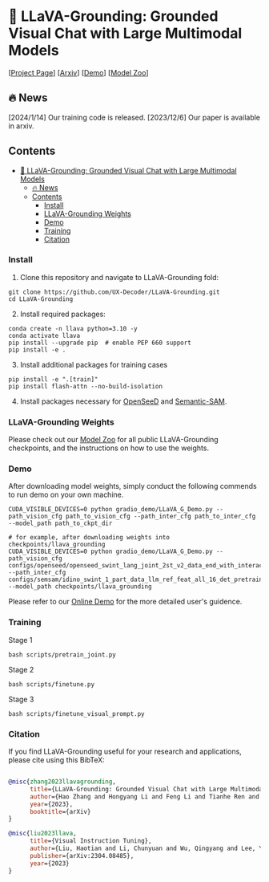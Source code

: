 🌋 LLaVA-Grounding: Grounded Visual Chat with Large Multimodal Models
========

[[Project Page](https://llava-vl.github.io/llava-grounding)] [[Arxiv](https://arxiv.org/abs/2312.02949)]  [[Demo](https://llava-grounding.deepdataspace.com/
)]  [[Model Zoo](https://github.com/UX-Decoder/LLaVA-Grounding/blob/main/docs/MODEL_ZOO.md)] 
<!-- [[`Paper`](xxx)] [[`BibTex`](#black_nib-citation)] -->

## :fire: News
[2024/1/14] Our training code is released.
[2023/12/6] Our paper is available in arxiv.


## Contents
- [🌋 LLaVA-Grounding: Grounded Visual Chat with Large Multimodal Models](#-llava-grounding-grounded-visual-chat-with-large-multimodal-models)
  - [:fire: News](#fire-news)
  - [Contents](#contents)
    - [Install](#install)
    - [LLaVA-Grounding Weights](#llava-grounding-weights)
    - [Demo](#demo)
    - [Training](#training)
    - [Citation](#citation)

### Install
1. Clone this repository and navigate to LLaVA-Grounding fold:
```shell
git clone https://github.com/UX-Decoder/LLaVA-Grounding.git
cd LLaVA-Grounding
```
2. Install required packages:
```
conda create -n llava python=3.10 -y
conda activate llava
pip install --upgrade pip  # enable PEP 660 support
pip install -e .
```

3. Install additional packages for training cases
```
pip install -e ".[train]"
pip install flash-attn --no-build-isolation
```
4. Install packages necessary for [OpenSeeD](https://github.com/IDEA-Research/OpenSeeD) and [Semantic-SAM](https://github.com/UX-Decoder/Semantic-SAM).

### LLaVA-Grounding Weights
Please check out our [Model Zoo](https://github.com/UX-Decoder/LLaVA-Grounding/blob/main/docs/MODEL_ZOO.md) for all public LLaVA-Grounding checkpoints, and the instructions on how to use the weights.
### Demo
After downloading model weights, simply conduct the following commends to run demo on your own machine.
```shell
CUDA_VISIBLE_DEVICES=0 python gradio_demo/LLaVA_G_Demo.py --path_vision_cfg path_to_vision_cfg --path_inter_cfg path_to_inter_cfg --model_path path_to_ckpt_dir

# for example, after downloading weights into checkpoints/llava_grounding
CUDA_VISIBLE_DEVICES=0 python gradio_demo/LLaVA_G_Demo.py --path_vision_cfg configs/openseed/openseed_swint_lang_joint_2st_v2_data_end_with_interaction.yaml --path_inter_cfg configs/semsam/idino_swint_1_part_data_llm_ref_feat_all_16_det_pretrainv1.yaml --model_path checkpoints/llava_grounding
```

Please refer to our [Online Demo](https://llava-grounding.deepdataspace.com/) for the more detailed user's guidence.

### Training
Stage 1
```shell
bash scripts/pretrain_joint.py
```
Stage 2
```shell
bash scripts/finetune.py
```
Stage 3
```shell
bash scripts/finetune_visual_prompt.py
```
### Citation
If you find LLaVA-Grounding useful for your research and applications, please cite using this BibTeX:
```bibtex

@misc{zhang2023llavagrounding,
      title={LLaVA-Grounding: Grounded Visual Chat with Large Multimodal Models},
      author={Hao Zhang and Hongyang Li and Feng Li and Tianhe Ren and Xueyan Zou and Shilong Liu and Shijia Huang and Jianfeng Gao and Lei Zhang and Chunyuan Li and Jianwei Yang},
      year={2023},
      booktitle={arXiv}
}

@misc{liu2023llava,
      title={Visual Instruction Tuning}, 
      author={Liu, Haotian and Li, Chunyuan and Wu, Qingyang and Lee, Yong Jae},
      publisher={arXiv:2304.08485},
      year={2023}
}
```
